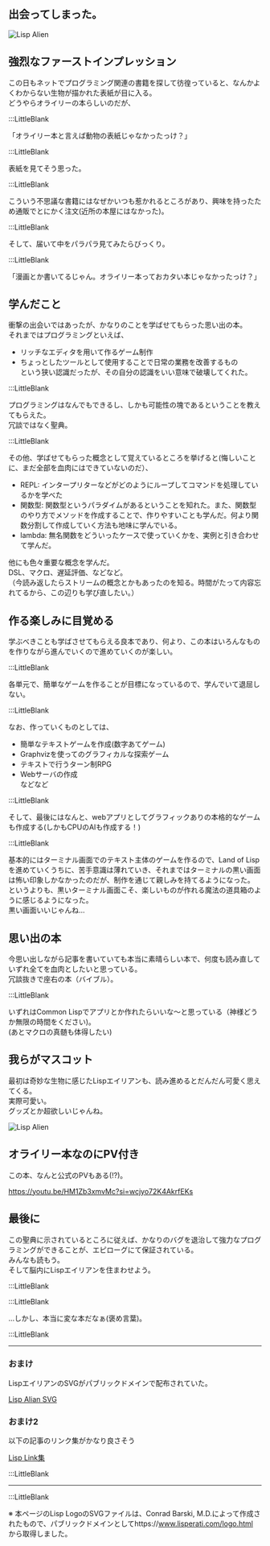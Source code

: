 ## 出会ってしまった。    

![Lisp Alien](/svg/lisplogo_alien.svg)    


## 強烈なファーストインプレッション  

この日もネットでプログラミング関連の書籍を探して彷徨っていると、なんかよくわからない生物が描かれた表紙が目に入る。  
どうやらオライリーの本らしいのだが、  

:::LittleBlank  

「オライリー本と言えば動物の表紙じゃなかったっけ？」    

:::LittleBlank  

表紙を見てそう思った。    

:::LittleBlank  

こういう不思議な書籍にはなぜかいつも惹かれるところがあり、興味を持ったため通販でとにかく注文(近所の本屋にはなかった)。    

:::LittleBlank  

そして、届いて中をパラパラ見てみたらびっくり。    

:::LittleBlank  

「漫画とか書いてるじゃん。オライリー本っておカタい本じゃなかったっけ？」    

## 学んだこと    

衝撃の出会いではあったが、かなりのことを学ばせてもらった思い出の本。    
それまではプログラミングといえば、  
- リッチなエディタを用いて作るゲーム制作    
- ちょっとしたツールとして使用することで日常の業務を改善するもの    
という狭い認識だったが、その自分の認識をいい意味で破壊してくれた。    

:::LittleBlank  

プログラミングはなんでもできるし、しかも可能性の塊であるということを教えてもらえた。    
冗談ではなく聖典。    

:::LittleBlank  

その他、学ばせてもらった概念として覚えているところを挙げると(悔しいことに、まだ全部を血肉にはできていないのだ）、    

- REPL: インタープリターなどがどのようにループしてコマンドを処理しているかを学べた    
- 関数型: 関数型というパラダイムがあるということを知れた。また、関数型のやり方でメソッドを作成することで、作りやすいことも学んだ。何より関数分割して作成していく方法も地味に学んでいる。    
- lambda: 無名関数をどういったケースで使っていくかを、実例と引き合わせて学んだ。    

他にも色々重要な概念を学んだ。    
DSL、マクロ、遅延評価、などなど。    
（今読み返したらストリームの概念とかもあったのを知る。時間がたって内容忘れてるから、この辺りも学び直したい。）    

## 作る楽しみに目覚める    

学ぶべきことも学ばさせてもらえる良本であり、何より、この本はいろんなものを作りながら進んでいくので進めていくのが楽しい。    

:::LittleBlank  

各単元で、簡単なゲームを作ることが目標になっているので、学んでいて退屈しない。  

:::LittleBlank  

なお、作っていくものとしては、  

- 簡単なテキストゲームを作成(数字あてゲーム)  
- Graphvizを使ってのグラフィカルな探索ゲーム  
- テキストで行うターン制RPG  
- Webサーバの作成  
などなど  

:::LittleBlank  

そして、最後にはなんと、webアプリとしてグラフィックありの本格的なゲームも作成する(しかもCPUのAIも作成する！)    

:::LittleBlank  

基本的にはターミナル画面でのテキスト主体のゲームを作るので、Land of Lispを進めていくうちに、苦手意識は薄れていき、それまではターミナルの黒い画面は怖い印象しかなかったのだが、制作を通じて親しみを持てるようになった。    
というよりも、黒いターミナル画面こそ、楽しいものが作れる魔法の道具箱のように感じるようになった。  
黒い画面いいじゃんね...  

## 思い出の本  

今思い出しながら記事を書いていても本当に素晴らしい本で、何度も読み直していずれ全てを血肉としたいと思っている。    
冗談抜きで座右の本（バイブル）。  

:::LittleBlank  

いずれはCommon Lispでアプリとか作れたらいいな〜と思っている（神様どうか無限の時間をください)。    
(あとマクロの真髄も体得したい)    

## 我らがマスコット    

最初は奇妙な生物に感じたLispエイリアンも、読み進めるとだんだん可愛く思えてくる。    
実際可愛い。  
グッズとか超欲しいじゃんね。    

![Lisp Alien](/svg/lisplogo_alien.svg)    


## オライリー本なのにPV付き    

この本、なんと公式のPVもある(!?)。    

https://youtu.be/HM1Zb3xmvMc?si=wcjyo72K4AkrfEKs    

## 最後に    

この聖典に示されているところに従えば、かなりのバグを退治して強力なプログラミングができることが、エピローグにて保証されている。    
みんなも読もう。    
そして脳内にLispエイリアンを住まわせよう。    

:::LittleBlank  

:::LittleBlank  

...しかし、本当に変な本だなぁ(褒め言葉)。    

:::LittleBlank  

---    

### おまけ    

LispエイリアンのSVGがパブリックドメインで配布されていた。    

[Lisp Alian SVG](https://www.lisperati.com/logo.html)    

### おまけ2    

以下の記事のリンク集がかなり良さそう    

[Lisp Link集](https://qiita.com/mogamoga1337/items/a8fe542cd16be29dd657)    


:::LittleBlank    

---    

:::LittleBlank    

※ 本ページのLisp LogoのSVGファイルは、Conrad Barski, M.D.によって作成されたもので、パブリックドメインとしてhttps://www.lisperati.com/logo.html から取得しました。    

